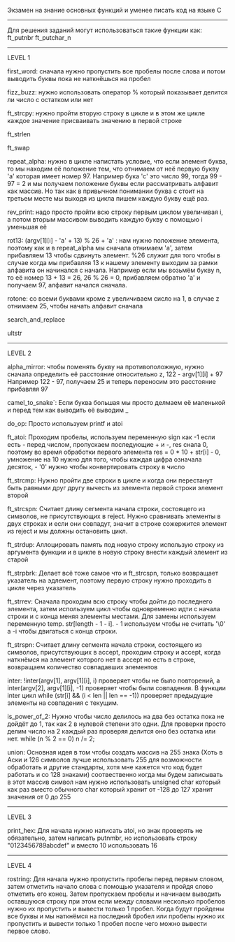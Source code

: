 
Экзамен на знание основных функций и уменее писать код на языке C
______________________________________________________________________________________________________
Для решения заданий могут использоваться такие функции как:
ft_putnbr
ft_putchar_n
______________________________________________________________________________________________________

LEVEL 1

first_word:
сначала нужно пропустить все пробелы после слова и потом выводить буквы пока не наткнёшься на пробел

fizz_buzz:
нужно использовать оператор % который показывает делится ли число с остатком или нет

ft_strcpy:
нужно пройти вторую строку в цикле и в этом же цикле каждое значение присваивать значению в первой строке

ft_strlen

ft_swap

repeat_alpha:
нужно в цикле напистать условие, что если элемент буква, то мы находим её положение тем, что отнимаем от неё первую букву 'a' которая имеет номер 97. Например бука 'c' это число 99, тогда 99 - 97 = 2 и мы получаем положение буквы если рассматривать алфавит как массив. Но так как в привычном понимании буква с стоит на третьем месте мы выходя из цикла пишем каждую букву ещё раз.

rev_print:
надо просто пройти всю строку первым циклом увеличивая i, а потом вторым массивом выводить каждую букву с помощью i уменьшая её

rot13:
(argv[1][i] - 'a' + 13) % 26 + 'a' : нам нужно положение элемента, поэтому как и в repeat_alpha мы сначала отнимаем 'a', затем прибавляем 13 чтобы сдвинуть элемент. %26 служит для того чтобы в случае когда мы прибавляя 13 к нашему элементу выходим за рамки алфавита он начинался с начала. Например если мы возьмём букву n, то её номер 13 + 13 = 26, 26 % 26 = 0, прибавляем обратно 'a' и получаем 97, алфавит начался сначала.

rotone:
со всеми буквами кроме z увеличиваем сисло на 1, в случае z отнимаем 25, чтобы начать алфавит сначала

search_and_replace

ultstr

------------------------------------------------------------------------------------------------------
LEVEL 2

alpha_mirror:
чтобы поменять букву на противоположную, нужно сначала определить её расстояние относительно z,
122 - argv[1][i] + 97
Например 122 - 97, получаем 25 и теперь переносим это расстояние прибавляя 97

camel_to_snake`:
Если буква большая мы просто делмаем её маленькой и перед тем как выводить её выводим _

do_op:
Просто используем printf и atoi

ft_atoi:
Проходим пробелы, используем переменную sign как -1 если есть - перед числом, пропускаем последующие + и -, res снала 0, поэтому во время обработки первого элемента res = 0 * 10 + str[i] - 0, умножение на 10 нужно для того, чтобы каждая цифра означала десяток, - '0' нужно чтобы конвертировать строку в число

ft_strcmp:
Нужно пройти две строки в цикле и когда они перестанут быть равными друг другу вычесть из элемента первой строки элемент второй

ft_strcspn:
Считает длину сегмента начала строки, состоящего из символов, не присутствующих в reject.
Нужно сравнивать элементы в двух строках и если они совпадут, значит в строке сожержится элемент из reject и мы должны остановить цикл.

ft_strdup:
Аллоцировать память под новую строку использую строку из аргумента функции и в цикле в новую строку внести каждый элемент из старой

ft_strpbrk: 
Делает всё тоже самое что и ft_strcspn, только возвращает указатель на эдлемент, поэтому первую строку нужно проходить в цикле через указатель

ft_strrev:
Сначала проходим всю строку чтобы дойти до последнего элемента, затем используем цикл чтобы одновременно идти с начала строки и с конца меняя элементы местами. Для замены используем переменную temp. str[length - 1 - i]. - 1 используем чтобы не считать '\0' а -i чтобы двигаться с конца строки.

ft_strspn:
Считает длину сегмента начала строки, состоящего из символов, присутствующих в accept, проходим строку и accept, когда наткнёмся на элемент которого нет в accept но есть в строке, возвращаем количество совпадавших элементов

inter:
!inter(argv[1], argv[1][i], i) проверяет чтобы не было повторений, а inter(argv[2], argv[1][i], -1) проверяет чтобы были совпадения. В функции inter цикл while (str[i] && (i < len || len == -1)) проверяет предыдущие элементы на совпадения с текущим.

is_power_of_2:
Нужно чтобы число делилось на два без остатка пока не дойдёт до 1, так как 2 в нулевой степени это одни. Для проверки просто делим число на 2 каждый раз проверяя делится оно без остатка или нет. 
while (n % 2 == 0)
		n /= 2;




  

union:
Основная идея в том чтобы создать массив на 255 знака (Хоть в Аски и 126 символов лучше использовать 255 для возможности обработать и другие стандарты, хотя мне кажется что код будет работать и со 128 знаками) соотвественно когда мы будем записывать в этот массив символ нам нужно использовать unsigned char который как раз вместо обычного char который хранит от -128 до 127 хранит значения от 0 до 255






-------------------------------------------------------------------------------------------------------------------------------------------------------------------------------------------------
LEVEL 3

print_hex:
Для начала нужно написать atoi, но знак проверять не обязательно, затем написать putnmbr, но использовать строку "0123456789abcdef" и вместо 10 использовать 16


-------------------------------------------------------------------------------------------------------------------------------------------------------------------------------------------------
LEVEL 4

rostring:
Для начала нужно пропустить пробелы перед первым словом, затем отметить начало слова с помощью указателя и пройдя слово отметить его конец. Затем пропускаем пробелы и начинаем выводить оставшуюся строку при этом если между словами несколько пробелов нужно их пропустить и вывести только 1 пробел. Когда будут пройдены все буквы и мы наткнёмся на последний бробел или пробелы нужно их пропустить и вывести только 1 пробел после чего можно вывести первое слово.






